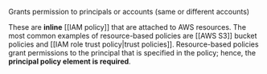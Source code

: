 
Grants permission to principals or accounts (same or different accounts)

These are **inline** [[IAM policy]] that are attached to AWS resources. The most common examples of resource-based policies are [[AWS S3]] bucket policies and [[IAM role trust policy|trust policies]]. Resource-based policies grant permissions to the principal that is specified in the policy; hence, the **principal policy element is required**. 
